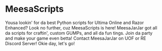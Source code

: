 # MeesaScripts
Yousa lookin' for da best Python scripts for Ultima Online and Razor Enhanced? Look no further, cuz MeesaScripts is here! MeesaJarJar got all da scripts for craftin', custom GUMPs, and all da fun tings. Join da party and make your game even betta! Contact MeesaJarJar on UOF or RE Discord Server! Okie day, let's go!


